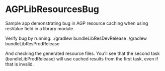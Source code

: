 # AGPLibResourcesBug
Sample app demonstrating bug in AGP resource caching when using resValue field in a library module.

Verify bug by running:
./gradlew bundleLibResDevRelease
./gradlew bundleLibResProdRelease

And checking the generated resource files. You'll see that the second task (bundleLibProdRelease) will use cached results from the first task, even if that is invalid.
